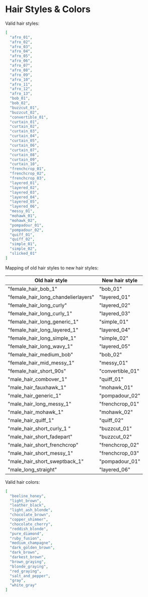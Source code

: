 # Hair Styles & Colors

Valid hair styles:

```json
[
  "afro_01",
  "afro_02",
  "afro_03",
  "afro_04",
  "afro_05",
  "afro_06",
  "afro_07",
  "afro_08",
  "afro_09",
  "afro_10",
  "afro_11",
  "afro_12",
  "afro_13",
  "bob_01",
  "bob_02",
  "buzzcut_01",
  "buzzcut_02",
  "convertible_01",
  "curtain_01",
  "curtain_02",
  "curtain_03",
  "curtain_04",
  "curtain_05",
  "curtain_06",
  "curtain_07",
  "curtain_08",
  "curtain_09",
  "curtain_10",
  "frenchcrop_01",
  "frenchcrop_02",
  "frenchcrop_03",
  "layered_01",
  "layered_02",
  "layered_03",
  "layered_04",
  "layered_05",
  "layered_06",
  "messy_01",
  "mohawk_01",
  "mohawk_02",
  "pompadour_01",
  "pompadour_02",
  "quiff_01",
  "quiff_02",
  "simple_01",
  "simple_02",
  "slicked_01"
]
```
Mapping of old hair styles to new hair styles:

|           Old hair style                 |   New hair style  |
|------------------------------------------|-------------------|
| "female_hair_bob_1"                      | "bob_01"          |
| "female_hair_long_chandelierlayers"      | "layered_01"      |
| "female_hair_long_curly"                 | "layered_02"      |
| "female_hair_long_curly_1"               | "layered_03"      |
| "female_hair_long_generic_1"             | "simple_01"       |
| "female_hair_long_layered_1"             | "layered_04"      |
| "female_hair_long_simple_1"              | "simple_02"       |
| "female_hair_long_wavy_1"                | "layered_05"      |
| "female_hair_medium_bob"                 | "bob_02"          |
| "female_hair_mid_messy_1"                | "messy_01"        |
| "female_hair_short_90s"                  | "convertible_01"  |
| "male_hair_combover_1"                   | "quiff_01"        |
| "male_hair_fauxhawk_1"                   | "mohawk_01"       |
| "male_hair_generic_1"                    | "pompadour_02"    |
| "male_hair_long_messy_1"                 | "frenchcrop_01"   |
| "male_hair_mohawk_1"                     | "mohawk_02"       |
| "male_hair_quiff_1"                      | "quiff_02"        |
| "male_hair_short_curly_1 "               | "buzzcut_01"      |
| "male_hair_short_fadepart"               | "buzzcut_02"      |
| "male_hair_short_frenchcrop"             | "frenchcrop_02"   |
| "male_hair_short_messy_1"                | "frenchcrop_03"   |
| "male_hair_short_sweptback_1"            | "pompadour_01"    |
| "male_long_straight"                     | "layered_06"      |

Valid hair colors:

```json
[
  "beeline_honey",
  "light_brown",
  "leather_black",
  "light_ash_blonde",
  "chocolate_brown",
  "copper_shimmer",
  "chocolate_cherry",
  "reddish_blonde",
  "pure_diamond",
  "ruby_fusion",
  "medium_champagne",
  "dark_golden_brown",
  "dark_brown",
  "darkest_brown",
  "brown_graying",
  "blonde_graying",
  "red_graying",
  "salt_and_pepper",
  "gray",
  "white_gray"
]
```
